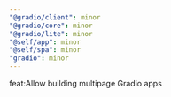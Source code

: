 ```yaml
---
"@gradio/client": minor
"@gradio/core": minor
"@gradio/lite": minor
"@self/app": minor
"@self/spa": minor
"gradio": minor
---
```


feat:Allow building multipage Gradio apps
